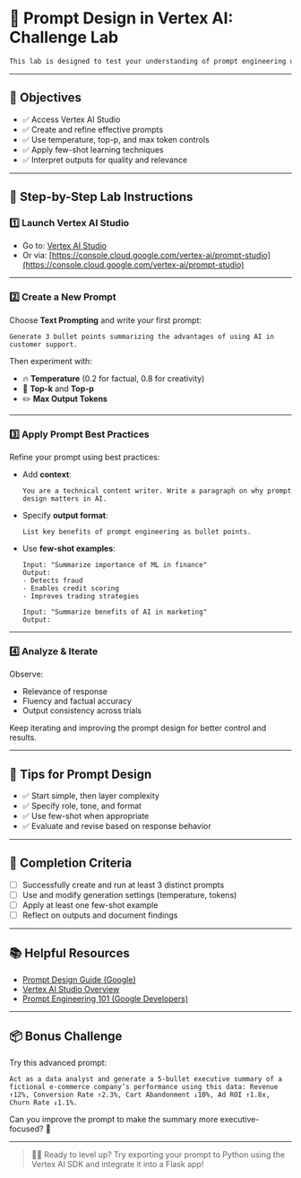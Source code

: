 # 🧪 Prompt Design in Vertex AI: Challenge Lab

```markdown
This lab is designed to test your understanding of prompt engineering using the tools provided in Google Cloud's Vertex AI, specifically focusing on **text generation** and **Gemini/PaLM models**.
  ```
---

## 🎯 Objectives

- ✅ Access Vertex AI Studio
- ✅ Create and refine effective prompts
- ✅ Use temperature, top-p, and max token controls
- ✅ Apply few-shot learning techniques
- ✅ Interpret outputs for quality and relevance

---

## 🔧 Step-by-Step Lab Instructions

### 1️⃣ Launch Vertex AI Studio

- Go to: [Vertex AI Studio](https://makersuite.google.com/app)  
- Or via: [https://console.cloud.google.com/vertex-ai/prompt-studio](https://console.cloud.google.com/vertex-ai/prompt-studio)

---

### 2️⃣ Create a New Prompt

Choose **Text Prompting** and write your first prompt:

```text
Generate 3 bullet points summarizing the advantages of using AI in customer support.
```

Then experiment with:

- 🔥 **Temperature** (0.2 for factual, 0.8 for creativity)
- 🔢 **Top-k** and **Top-p**
- ✏️ **Max Output Tokens**

---

### 3️⃣ Apply Prompt Best Practices

Refine your prompt using best practices:

- Add **context**:  
  ```text
  You are a technical content writer. Write a paragraph on why prompt design matters in AI.
  ```

- Specify **output format**:  
  ```text
  List key benefits of prompt engineering as bullet points.
  ```

- Use **few-shot examples**:
  ```text
  Input: "Summarize importance of ML in finance"  
  Output:  
  - Detects fraud  
  - Enables credit scoring  
  - Improves trading strategies  

  Input: "Summarize benefits of AI in marketing"  
  Output:
  ```

---

### 4️⃣ Analyze & Iterate

Observe:
- Relevance of response
- Fluency and factual accuracy
- Output consistency across trials

Keep iterating and improving the prompt design for better control and results.

---

## 🧠 Tips for Prompt Design

- ✅ Start simple, then layer complexity
- ✅ Specify role, tone, and format
- ✅ Use few-shot when appropriate
- ✅ Evaluate and revise based on response behavior

---

## 🏁 Completion Criteria

- [ ] Successfully create and run at least 3 distinct prompts
- [ ] Use and modify generation settings (temperature, tokens)
- [ ] Apply at least one few-shot example
- [ ] Reflect on outputs and document findings

---

## 📚 Helpful Resources

- [Prompt Design Guide (Google)](https://cloud.google.com/vertex-ai/docs/generative-ai/text/prompt-design)
- [Vertex AI Studio Overview](https://cloud.google.com/vertex-ai/docs/generative-ai/learn/overview)
- [Prompt Engineering 101 (Google Developers)](https://developers.google.com/machine-learning/prompt-design)

---

## 📦 Bonus Challenge

Try this advanced prompt:

```text
Act as a data analyst and generate a 5-bullet executive summary of a fictional e-commerce company’s performance using this data: Revenue ↑12%, Conversion Rate ↑2.3%, Cart Abandonment ↓10%, Ad ROI ↑1.8x, Churn Rate ↓1.1%.
```

Can you improve the prompt to make the summary more executive-focused? 🎯

---

> 🧑‍💻 Ready to level up? Try exporting your prompt to Python using the Vertex AI SDK and integrate it into a Flask app!
```

